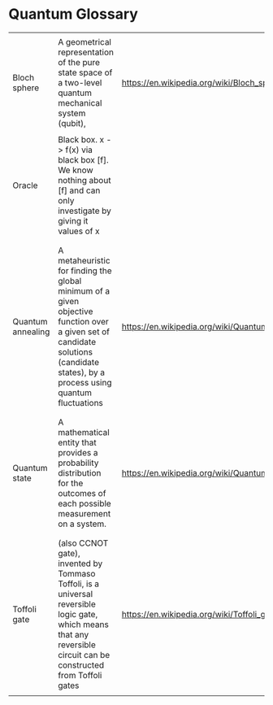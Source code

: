 # Quantum Glossary



|                   |                                                              |                                                 |
| ----------------- | ------------------------------------------------------------ | ----------------------------------------------- |
|                   |                                                              |                                                 |
| Bloch sphere      | A geometrical  representation of the pure state space of a two-level quantum mechanical  system (qubit), | https://en.wikipedia.org/wiki/Bloch_sphere      |
|                   |                                                              |                                                 |
| Oracle            | Black box. x ->  f(x) via black box [f]. We know nothing about [f] and can only investigate by  giving it values of x |                                                 |
|                   |                                                              |                                                 |
|                   |                                                              |                                                 |
| Quantum annealing | A metaheuristic for finding the global  minimum of a given objective function over a given set of candidate solutions  (candidate states), by a process using quantum fluctuations | https://en.wikipedia.org/wiki/Quantum_annealing |
|                   |                                                              |                                                 |
|                   |                                                              |                                                 |
| Quantum state     | A mathematical  entity that provides a probability distribution for the outcomes of each  possible measurement on a system. | https://en.wikipedia.org/wiki/Quantum_state     |
|                   |                                                              |                                                 |
|                   |                                                              |                                                 |
| Toffoli gate      | (also CCNOT gate),  invented by Tommaso Toffoli, is a universal reversible logic gate, which  means that any reversible circuit can be constructed from Toffoli gates | https://en.wikipedia.org/wiki/Toffoli_gate      |
|                   |                                                              |                                                 |